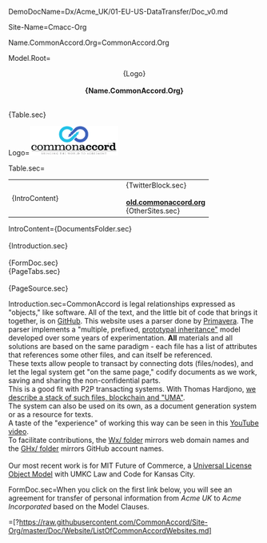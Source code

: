 DemoDocName=Dx/Acme_UK/01-EU-US-DataTransfer/Doc_v0.md

Site-Name=Cmacc-Org

Name.CommonAccord.Org=CommonAccord.Org

Model.Root=<p align="center">{Logo}<br><br><b>{Name.CommonAccord.Org}</b></center></p><br>{Table.sec}

Logo=<img src="File/cmacc-trans.png" style="width:35%" />

Table.sec=<table><tr><td width="50%">{IntroContent}</td><td>   </td><td>{TwitterBlock.sec}<br><br><b><a href="http://old.commonaccord.org">old.commonaccord.org</a></b><br>{OtherSites.sec}</td></tr></table>

IntroContent={DocumentsFolder.sec}<br><br>{Introduction.sec}<br><br>{FormDoc.sec}<br>{PageTabs.sec}<br><br>{PageSource.sec}

Introduction.sec=CommonAccord is legal relationships expressed as "objects," like software.  All of the text, and the little bit of code that brings it together, is on <a href="http://github.com/CommonAccord/Cmacc-Org">GitHub</a>.  This website uses a parser done by <a href="https://cyber.law.harvard.edu/people/pdefilippi">Primavera</a>.  The parser implements a "multiple, prefixed, <a href="https://en.wikipedia.org/wiki/Prototype-based_programming">prototypal inheritance"</a> model developed over some years of experimentation.  <b>All</b> materials and all solutions are based on the same paradigm - each file has a list of attributes that references some other files, and can itself be referenced.<br>These texts allow people to transact by connecting dots (files/nodes), and let the legal system get "on the same page," codify documents as we work, saving and sharing the non-confidential parts.<br>This is a good fit with P2P transacting systems.  With Thomas Hardjono, <a href="http://hardjono.mit.edu/sites/default/files/documents/CommonAccord_Provenance_11182015.pdf">we describe a stack of such files, blockchain and "UMA"</a>.<br>The system can also be used on its own, as a document generation system or as a resource for texts.<br>A taste of the "experience" of working this way can be seen  in this <a href="https://www.youtube.com/watch?v=4ZfsyTPYFIA">YouTube video</a>.<br>To facilitate contributions, the <a href="index.php?action=list&file=/Wx/">Wx/ folder</a> mirrors web domain names and the <a href="index.php?action=list&file=/GHx/">GHx/ folder</a> mirrors GitHub account names.<br><br>Our most recent work is for MIT Future of Commerce, a <a href="index.php?action=list&file=/GH/FutureCommerce/ULOM/Bryan/Demo">Universal License Object Model</a> with UMKC Law and Code for Kansas City.      

FormDoc.sec=When you click on the first link below, you will see an agreement for transfer of personal information from <i>Acme UK</i> to <i>Acme Incorporated</i> based on the Model Clauses.  

=[?https://raw.githubusercontent.com/CommonAccord/Site-Org/master/Doc/Website/ListOfCommonAccordWebsites.md]